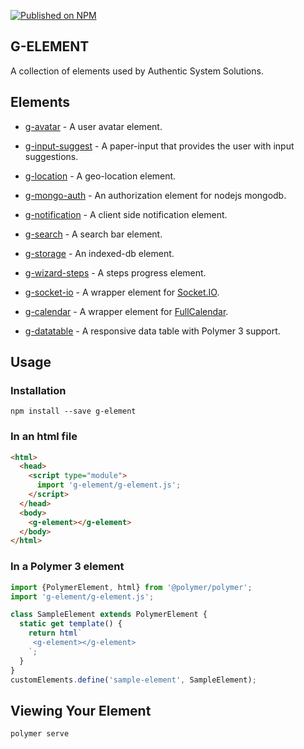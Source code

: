 [![Published on NPM](https://img.shields.io/npm/v/g-element.svg)](https://www.npmjs.com/package/g-element)

## G-ELEMENT

A collection of elements used by Authentic System Solutions.

## Elements

- [g-avatar](https://github.com/tigerlegab/g-element/tree/master/elements) - A user avatar element.

- [g-input-suggest](https://github.com/tigerlegab/g-element/tree/master/elements) - A paper-input that provides the user with input suggestions.

- [g-location](https://github.com/tigerlegab/g-element/tree/master/elements) - A geo-location element.

- [g-mongo-auth](https://github.com/tigerlegab/g-element/tree/master/elements) - An authorization element for nodejs mongodb.

- [g-notification](https://github.com/tigerlegab/g-element/tree/master/elements) - A client side notification element.

- [g-search](https://github.com/tigerlegab/g-element/tree/master/elements) - A search bar element.

- [g-storage](https://github.com/tigerlegab/g-element/tree/master/elements) - An indexed-db element.

- [g-wizard-steps](https://github.com/tigerlegab/g-element/tree/master/elements) - A steps progress element.

- [g-socket-io](https://github.com/tigerlegab/g-element/tree/master/elements/g-socket-io) - A wrapper element for [Socket.IO](https://socket.io/).

- [g-calendar](https://github.com/tigerlegab/g-element/tree/master/elements/g-calendar) - A wrapper element for [FullCalendar](https://fullcalendar.io/).

- [g-datatable](https://github.com/tigerlegab/g-element/tree/master/elements/g-datatable) - A responsive data table with Polymer 3 support.

## Usage

### Installation
```
npm install --save g-element
```

### In an html file
```html
<html>
  <head>
    <script type="module">
      import 'g-element/g-element.js';
    </script>
  </head>
  <body>
    <g-element></g-element>
  </body>
</html>
```

### In a Polymer 3 element
```js
import {PolymerElement, html} from '@polymer/polymer';
import 'g-element/g-element.js';

class SampleElement extends PolymerElement {
  static get template() {
    return html`
     <g-element></g-element>
    `;
  }
}
customElements.define('sample-element', SampleElement);
```

## Viewing Your Element
```
polymer serve
```